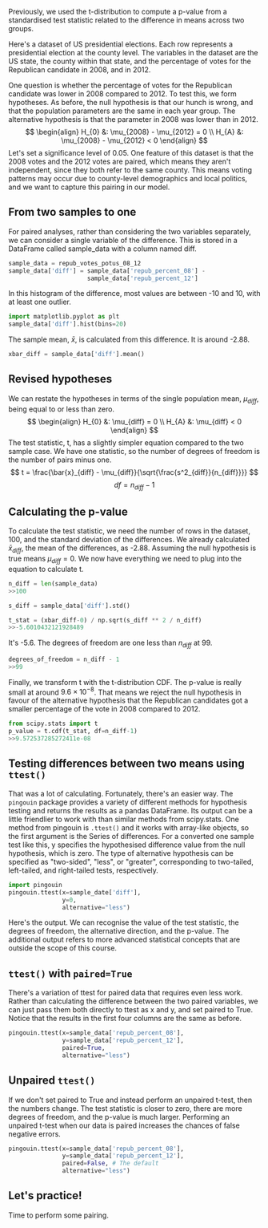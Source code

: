 Previously, we used the t-distribution to compute a p-value from a standardised test statistic related to the difference in means across two groups.

Here's a dataset of US presidential elections. Each row represents a presidential election at the county level. The variables in the dataset are the US state, the county within that state, and the percentage of votes for the Republican candidate in 2008, and in 2012.

One question is whether the percentage of votes for the Republican candidate was lower in 2008 compared to 2012. To test this, we form hypotheses. As before, the null hypothesis is that our hunch is wrong, and that the population parameters are the same in each year group. The alternative hypothesis is that the parameter in 2008 was lower than in 2012. 
$$
\begin{align}
H_{0} &: \mu_{2008} - \mu_{2012} = 0 \\
H_{A} &: \mu_{2008} - \mu_{2012} < 0
\end{align}
$$
Let's set a significance level of 0.05. One feature of this dataset is that the 2008 votes and the 2012 votes are paired, which means they aren't independent, since they both refer to the same county. This means voting patterns may occur due to county-level demographics and local politics, and we want to capture this pairing in our model.
## From two samples to one
For paired analyses, rather than considering the two variables separately, we can consider a single variable of the difference. This is stored in a DataFrame called sample_data with a column named diff. 
```Python
sample_data = repub_votes_potus_08_12
sample_data['diff'] = sample_data['repub_percent_08'] - 
					  sample_data['repub_percent_12']
```
In this histogram of the difference, most values are between -10 and 10, with at least one outlier.
```Python
import matplotlib.pyplot as plt
sample_data['diff'].hist(bins=20)
```
The sample mean, $\bar{x}$, is calculated from this difference. It is around -2.88.
```Python
xbar_diff = sample_data['diff'].mean()
```
## Revised hypotheses
We can restate the hypotheses in terms of the single population mean, $\mu_{diff}$, being equal to or less than zero. 
$$
\begin{align}
H_{0} &: \mu_{diff} = 0 \\
H_{A} &: \mu_{diff} < 0
\end{align}
$$
The test statistic, t, has a slightly simpler equation compared to the two sample case. We have one statistic, so the number of degrees of freedom is the number of pairs minus one.
$$
t = \frac{\bar{x}_{diff} - \mu_{diff}}{\sqrt{\frac{s^2_{diff}}{n_{diff}}}}
$$
$$
df = n_{diff} - 1
$$
## Calculating the p-value
To calculate the test statistic, we need the number of rows in the dataset, 100, and the standard deviation of the differences. We already calculated $\bar{x}_{diff}$, the mean of the differences, as -2.88. Assuming the null hypothesis is true means $\mu_{diff} = 0$. We now have everything we need to plug into the equation to calculate t. 
```Python
n_diff = len(sample_data)
>>100

s_diff = sample_data['diff'].std()

t_stat = (xbar_diff-0) / np.sqrt(s_diff ** 2 / n_diff)
>>-5.6010432121928489
```
It's -5.6. The degrees of freedom are one less than $n_{diff}$ at 99. 
```Python
degrees_of_freedom = n_diff - 1
>>99
```
Finally, we transform t with the t-distribution CDF. The p-value is really small at around $9.6 \times 10^{-8}$. That means we reject the null hypothesis in favour of the alternative hypothesis that the Republican candidates got a smaller percentage of the vote in 2008 compared to 2012.
```Python
from scipy.stats import t
p_value = t.cdf(t_stat, df=n_diff-1)
>>9.572537285272411e-08
```
## Testing differences between two means using `ttest()`
That was a lot of calculating. Fortunately, there's an easier way. The `pingouin` package provides a variety of different methods for hypothesis testing and returns the results as a pandas DataFrame. Its output can be a little friendlier to work with than similar methods from scipy.stats. One method from pingouin is `.ttest()` and it works with array-like objects, so the first argument is the Series of differences. For a converted one sample test like this, y specifies the hypothesised difference value from the null hypothesis, which is zero. The type of alternative hypothesis can be specified as "two-sided", "less", or "greater", corresponding to two-tailed, left-tailed, and right-tailed tests, respectively. 
```Python
import pingouin
pingouin.ttest(x=sample_date['diff'],
			   y=0,
			   alternative="less")
```
Here's the output. We can recognise the value of the test statistic, the degrees of freedom, the alternative direction, and the p-value. The additional output refers to more advanced statistical concepts that are outside the scope of this course.
## `ttest()` with `paired=True`
There's a variation of ttest for paired data that requires even less work. Rather than calculating the difference between the two paired variables, we can just pass them both directly to ttest as x and y, and set paired to True. Notice that the results in the first four columns are the same as before.
```Python
pingouin.ttest(x=sample_data['repub_percent_08'],
			   y=sample_data['repub_percent_12'],
			   paired=True,
			   alternative="less")
```
## Unpaired `ttest()`
If we don't set paired to True and instead perform an unpaired t-test, then the numbers change. The test statistic is closer to zero, there are more degrees of freedom, and the p-value is much larger. Performing an unpaired t-test when our data is paired increases the chances of false negative errors.
```Python
pingouin.ttest(x=sample_data['repub_percent_08'],
			   y=sample_data['repub_percent_12'],
			   paired=False, # The default
			   alternative="less")
```
## Let's practice!
Time to perform some pairing.